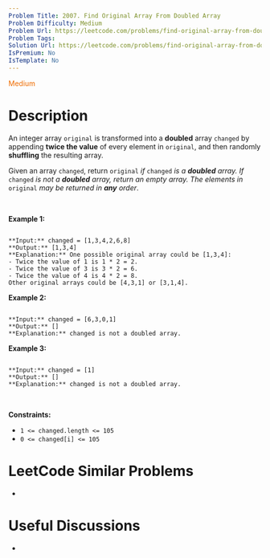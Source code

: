 ```yaml
---
Problem Title: 2007. Find Original Array From Doubled Array
Problem Difficulty: Medium
Problem Url: https://leetcode.com/problems/find-original-array-from-doubled-array/
Problem Tags: 
Solution Url: https://leetcode.com/problems/find-original-array-from-doubled-array/solution/
IsPremium: No
IsTemplate: No
---
```


<span style="color: rgb(239, 108, 0);">Medium</span>

# Description

An integer array `original` is transformed into a **doubled** array `changed` by appending **twice the value** of every element in `original`, and then randomly **shuffling** the resulting array.


Given an array `changed`, return `original` *if* `changed` *is a **doubled** array. If* `changed` *is not a **doubled** array, return an empty array. The elements in* `original` *may be returned in **any** order*.


 


**Example 1:**



```

**Input:** changed = [1,3,4,2,6,8]
**Output:** [1,3,4]
**Explanation:** One possible original array could be [1,3,4]:
- Twice the value of 1 is 1 * 2 = 2.
- Twice the value of 3 is 3 * 2 = 6.
- Twice the value of 4 is 4 * 2 = 8.
Other original arrays could be [4,3,1] or [3,1,4].

```

**Example 2:**



```

**Input:** changed = [6,3,0,1]
**Output:** []
**Explanation:** changed is not a doubled array.

```

**Example 3:**



```

**Input:** changed = [1]
**Output:** []
**Explanation:** changed is not a doubled array.

```

 


**Constraints:**


* `1 <= changed.length <= 105`
* `0 <= changed[i] <= 105`




# LeetCode Similar Problems

- []()

# Useful Discussions

- []()
